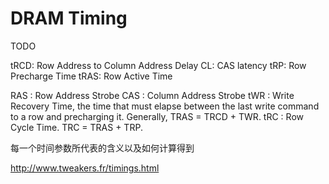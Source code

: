 # DRAM Timing

TODO

tRCD: Row Address to Column Address Delay
CL: CAS latency
tRP: Row Precharge Time
tRAS: Row Active Time

RAS : Row Address Strobe
CAS : Column Address Strobe
tWR : Write Recovery Time, the time that must elapse between the last write command to a row and precharging it. Generally, TRAS = TRCD + TWR.
tRC : Row Cycle Time. TRC = TRAS + TRP.

每一个时间参数所代表的含义以及如何计算得到

http://www.tweakers.fr/timings.html